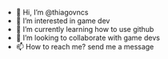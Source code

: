 - 👋 Hi, I’m @thiagovncs
- 👀 I’m interested in game dev
- 🌱 I’m currently learning how to use github
- 💞️ I’m looking to collaborate with game devs
- 📫 How to reach me? send me a message

<!---
thiagovncs/thiagovncs is a ✨ special ✨ repository because its `README.md` (this file) appears on your GitHub profile.
You can click the Preview link to take a look at your changes.
--->

